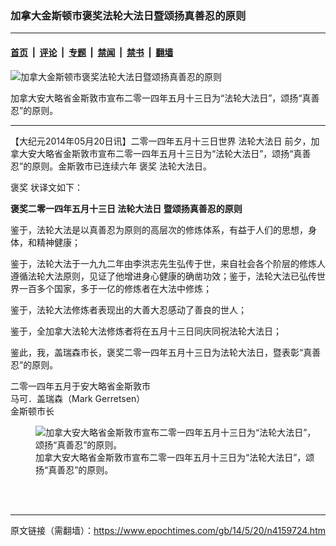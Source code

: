 ### 加拿大金斯顿市褒奖法轮大法日暨颂扬真善忍的原则

---

#### [首页](../../../..?n4159724) &nbsp;|&nbsp; [评论](../../../../../epoch-comment?n4159724) &nbsp;|&nbsp; [专题](../../../../../epoch-special?n4159724) &nbsp;|&nbsp; [禁闻](../../../../../epoch-news?n4159724) &nbsp;|&nbsp; [禁书](../../../../../books?n4159724) &nbsp;|&nbsp; [翻墙](https://github.com/gfw-breaker/nogfw/blob/master/README.md?n4159724)


<div><img alt="加拿大金斯顿市褒奖法轮大法日暨颂扬真善忍的原则" class="attachment-djy_600_400 size-djy_600_400 wp-post-image" src="https://i.epochtimes.com/assets/uploads/2014/05/1405200250561548-450x600.jpg"/>
<div class="caption">
 <p>
  加拿大安大略省金斯敦市宣布二零一四年五月十三日为“法轮大法日”，颂扬“真善忍”的原则。
 </p>
</div></div><hr/><div class="post_content" id="artbody" itemprop="articleBody">
 <!-- article content begin -->
 <p>
  【大纪元2014年05月20日讯】二零一四年五月十三日世界
  <ok href="https://www.epochtimes.com/gb/tag/%E6%B3%95%E8%BD%AE%E5%A4%A7%E6%B3%95%E6%97%A5.html">
   法轮大法日
  </ok>
  前夕，加拿大安大略省金斯敦市宣布二零一四年五月十三日为“法轮大法日”，颂扬“真善忍”的原则。金斯敦市已连续六年
  <ok href="https://www.epochtimes.com/gb/tag/%E8%A4%92%E5%A5%96.html">
   褒奖
  </ok>
  法轮大法日。
 </p>
 <p>
  <ok href="https://www.epochtimes.com/gb/tag/%E8%A4%92%E5%A5%96.html">
   褒奖
  </ok>
  状译文如下：
 </p>
 <p>
  <b>
   褒奖二零一四年五月十三日
   <ok href="https://www.epochtimes.com/gb/tag/%E6%B3%95%E8%BD%AE%E5%A4%A7%E6%B3%95%E6%97%A5.html">
    法轮大法日
   </ok>
   暨颂扬真善忍的原则
  </b>
 </p>
 <p>
  鉴于，法轮大法是以真善忍为原则的高层次的修炼体系，有益于人们的思想，身体，和精神健康；
 </p>
 <p>
  鉴于，法轮大法于一九九二年由李洪志先生弘传于世，来自社会各个阶层的修炼人遵循法轮大法原则，见证了他增进身心健康的确凿功效；鉴于，法轮大法已弘传世界一百多个国家，多于一亿的修炼者在大法中修炼；
 </p>
 <p>
  鉴于，法轮大法修炼者表现出的大善大忍感动了善良的世人；
 </p>
 <p>
  鉴于，全加拿大法轮大法修炼者将在五月十三日同庆同祝法轮大法日；
 </p>
 <p>
  鉴此，我，盖瑞森市长，褒奖二零一四年五月十三日为法轮大法日，暨表彰“真善忍”的原则。
 </p>
 <p>
  二零一四年五月于安大略省金斯敦市
  <br/>
  马可．盖瑞森（Mark Gerretsen）
  <br/>
  金斯顿市长
  <br/>
  <figure aria-describedby="caption-attachment-5733012" class="wp-caption aligncenter" id="attachment_5733012" style="width: 450px">
   <ok href=" https://i.epochtimes.com/assets/uploads/2014/05/1405200250561548.jpg" rel="noreferrer noopener" target="_blank">
    <img alt="加拿大安大略省金斯敦市宣布二零一四年五月十三日为“法轮大法日”，颂扬“真善忍”的原则。" class="size-large wp-image-5733012" src="https://i.epochtimes.com/assets/uploads/2014/05/1405200250561548.jpg" title="加拿大安大略省金斯敦市宣布二零一四年五月十三日为“法轮大法日”，颂扬“真善忍”的原则。"/>
   </ok>
   <br/><figcaption class="wp-caption-text" id="caption-attachment-5733012">
    加拿大安大略省金斯敦市宣布二零一四年五月十三日为“法轮大法日”，颂扬“真善忍”的原则。
   </figcaption><br/>
  </figure><br/>
 </p>
 <!-- article content end -->
 <div id="below_article_ad">
 </div>
</div>


---

原文链接（需翻墙）：https://www.epochtimes.com/gb/14/5/20/n4159724.htm